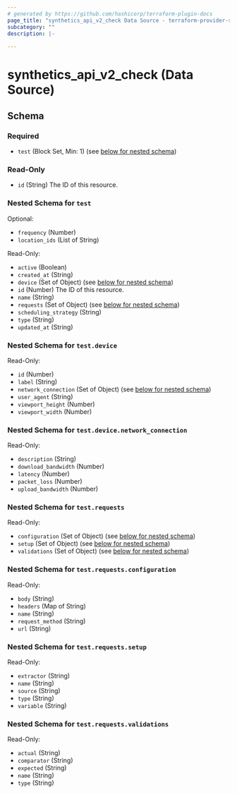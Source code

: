 ```yaml
---
# generated by https://github.com/hashicorp/terraform-plugin-docs
page_title: "synthetics_api_v2_check Data Source - terraform-provider-synthetics"
subcategory: ""
description: |-
  
---
```


# synthetics_api_v2_check (Data Source)





<!-- schema generated by tfplugindocs -->
## Schema

### Required

- `test` (Block Set, Min: 1) (see [below for nested schema](#nestedblock--test))

### Read-Only

- `id` (String) The ID of this resource.

<a id="nestedblock--test"></a>
### Nested Schema for `test`

Optional:

- `frequency` (Number)
- `location_ids` (List of String)

Read-Only:

- `active` (Boolean)
- `created_at` (String)
- `device` (Set of Object) (see [below for nested schema](#nestedatt--test--device))
- `id` (Number) The ID of this resource.
- `name` (String)
- `requests` (Set of Object) (see [below for nested schema](#nestedatt--test--requests))
- `scheduling_strategy` (String)
- `type` (String)
- `updated_at` (String)

<a id="nestedatt--test--device"></a>
### Nested Schema for `test.device`

Read-Only:

- `id` (Number)
- `label` (String)
- `network_connection` (Set of Object) (see [below for nested schema](#nestedobjatt--test--device--network_connection))
- `user_agent` (String)
- `viewport_height` (Number)
- `viewport_width` (Number)

<a id="nestedobjatt--test--device--network_connection"></a>
### Nested Schema for `test.device.network_connection`

Read-Only:

- `description` (String)
- `download_bandwidth` (Number)
- `latency` (Number)
- `packet_loss` (Number)
- `upload_bandwidth` (Number)



<a id="nestedatt--test--requests"></a>
### Nested Schema for `test.requests`

Read-Only:

- `configuration` (Set of Object) (see [below for nested schema](#nestedobjatt--test--requests--configuration))
- `setup` (Set of Object) (see [below for nested schema](#nestedobjatt--test--requests--setup))
- `validations` (Set of Object) (see [below for nested schema](#nestedobjatt--test--requests--validations))

<a id="nestedobjatt--test--requests--configuration"></a>
### Nested Schema for `test.requests.configuration`

Read-Only:

- `body` (String)
- `headers` (Map of String)
- `name` (String)
- `request_method` (String)
- `url` (String)


<a id="nestedobjatt--test--requests--setup"></a>
### Nested Schema for `test.requests.setup`

Read-Only:

- `extractor` (String)
- `name` (String)
- `source` (String)
- `type` (String)
- `variable` (String)


<a id="nestedobjatt--test--requests--validations"></a>
### Nested Schema for `test.requests.validations`

Read-Only:

- `actual` (String)
- `comparator` (String)
- `expected` (String)
- `name` (String)
- `type` (String)


